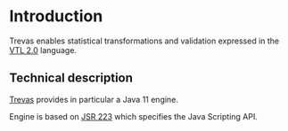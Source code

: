# Introduction

Trevas enables statistical transformations and validation expressed in the [VTL 2.0](https://sdmx.org/?page_id=5096) language.

## Technical description

[Trevas](https://github.com/InseeFr/Trevas) provides in particular a Java 11 engine.

Engine is based on [JSR 223](https://jcp.org/en/jsr/detail?id=223) which specifies the Java Scripting API.

